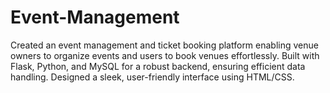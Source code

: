 # Event-Management
Created an event management and ticket booking platform enabling venue owners to organize events and users to book venues effortlessly. Built with Flask, Python, and MySQL for a robust backend, ensuring efficient data handling. Designed a sleek, user-friendly interface using HTML/CSS.
